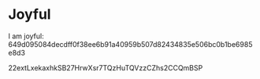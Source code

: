 # Joyful

I am joyful: 649d095084decdff0f38ee6b91a40959b507d82434835e506bc0b1be6985e8d3


22extLxekaxhkSB27HrwXsr7TQzHuTQVzzCZhs2CCQmBSP